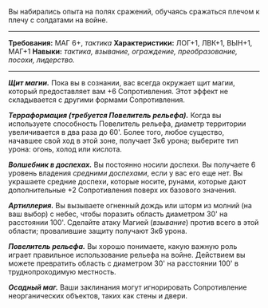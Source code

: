 Вы набирались опыта на полях сражений, обучаясь сражаться плечом к плечу с солдатами на войне. 
****
**Требования:** МАГ 6+, *тактика*
**Характеристики:** ЛОГ+1, ЛВК+1, ВЫН+1, МАГ+1
**Навыки:** *тактика, взывание, ограждение, преобразование, посохи, лидерство.*
****
***Щит магии.*** Пока вы в сознании, вас всегда окружает щит магии, который предоставляет вам +6 Сопротивления. Этот эффект не складывается с другими формами Сопротивления.

***Терраформация (требуется Повелитель рельефа).*** Когда вы используете способность Повелитель рельефа, диаметр территории увеличивается в два раза до 60'. Более того, любое существо, начавшее свой ход в этой зоне, получает 3к6 урона; выберите тип урона: огонь, холод или кислота.

***Волшебник в доспехах.*** Вы постоянно носили доспехи. Вы получаете 6 уровень владения *средними доспехами*, если у вас его еще нет. Вы украшаете средние доспехи, которые носите, рунами, которые дают дополнительные +2 Сопротивления поверх их базового значения.

***Артиллерия.*** Вы вызываете огненный дождь или шторм из молний (на ваш выбор) с небес, чтобы поразить область диаметром 30' на расстоянии 100'. Сделайте атаку Магией (*взывание*) против всего в этой области; провалившие защиту получают 3к6 урона.

***Повелитель рельефа.*** Вы хорошо понимаете, какую важную роль играет правильное использование рельефа на войне. Действием вы можете превратить область с диаметром 30' на расстоянии 100' в труднопроходимую местность.

***Осадный маг.*** Ваши заклинания могут игнорировать Сопротивление неорганических объектов, таких как стены и двери.